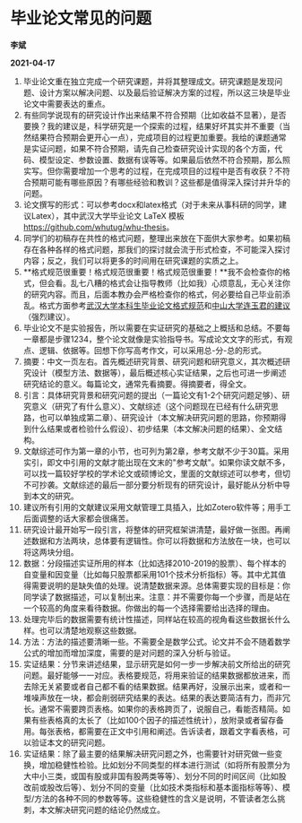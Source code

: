 # 毕业论文常见的问题

**李斌**

**2021-04-17**

1.  毕业论文重在独立完成一个研究课题，并将其整理成文。研究课题是发现问题、设计方案以解决问题、以及最后验证解决方案的过程，所以这三块是毕业论文中需要表达的重点。
2.  有些同学说现有的研究设计作出来结果不符合预期（比如收益不显著），是否要换？我的建议是，科学研究是一个探索的过程，结果好坏其实并不重要（当然结果符合预期会更开心一点），完成项目的过程更加重要。我给的课题通常是实证问题，如果不符合预期，请先自己检查研究设计实现的各个方面，代码、模型设定、参数设置、数据有误等等。如果最后依然不符合预期，那么照实写。但你需要增加一个思考的过程，在完成项目的过程中是否有收获？不符合预期可能有哪些原因？有哪些经验和教训？这些都是值得深入探讨并升华的问题。
3.  论文撰写的形式：可以参考docx和latex格式（对于未来从事科研的同学，建议Latex），其中武汉大学毕业论文 LaTeX 模板 <https://github.com/whutug/whu-thesis>。
4.  同学们的初稿存在共性的格式问题，整理出来放在下面供大家参考。如果初稿存在各种各样的格式问题，那我们的探讨就会流于形式检查，不可能深入探讨内容；反之，我们可以将更多的时间用在研究课题的实质之上。
5.  **格式规范很重要！格式规范很重要！格式规范很重要！**我不会检查你的格式，但会看。乱七八糟的格式会让指导教师（比如我）心烦意乱，无心关注你的研究内容。而且，后面本教办会严格检查你的格式，何必要给自己毕业前添乱。格式方面参考[武汉大学本科生毕业论文格式规范](05-武汉大学本科生毕业论文（设计）工作管理办法及论文格式.pdf)和[中山大学连玉君的建议](https://www.lianxh.cn/news/a5445d129b272.html)（强烈建议）。
6.  毕业论文不是实验报告，所以需要在实证研究的基础之上概括和总结。不要每一章都是步骤1234，整个论文就像是实验指导书。写成论文文字的形式，有观点、逻辑、依据等。回想下你写高考作文，可以采用总-分-总的形式。
7.  摘要：中文一页左右。首先概述研究背景、研究问题和研究意义，其次概述研究设计（模型方法、数据等），最后概述核心实证结果，之后也可进一步阐述研究结论的意义。每篇论文，通常先看摘要。得摘要者，得全文。
8.  引言：具体研究背景和研究问题的提出（一篇论文有1-2个研究问题足够）、研究意义（研究了有什么意义）、文献综述（这个问题现在已经有什么研究思路，也可以单独成第二章）、研究设计（本文解决研究问题的思路，你预期得到什么结果或者检验什么假设）、初步结果（本文解决问题的结果）、全文结构。
9.  文献综述可作为第一章的小节，也可列为第2章，参考文献不少于30篇。采用实引，即文中引用的文献才能出现在文末的"参考文献"。如果你读文献不多，可以找一篇较好学校的学术论文或硕博论文，里面的文献综述可以参考，但切不可抄袭。文献综述的最后一部分要分析现有的研究设计，最好能从分析中导到本文的研究。
10.  建议所有引用的文献建议采用文献管理工具插入，比如Zotero软件等；用手工后面调整的话大家都会很痛苦。
11.  研究设计最开始写一段引言，将整体的研究框架讲清楚，最好做一张图。再阐述数据和方法两块，总体要有逻辑性。你可以将数据和方法放在一块，也可以将这两块分组。
12.  数据：分段描述实证所用的样本（比如选择2010-2019的股票）、每个样本的自变量和因变量（比如每只股票都采用101个技术分析指标）等。其中尤其值得需要说明的是缺失值的处理。说清楚数据来源。总体需要实现的目标是：你同学读了数据描述，可以复制出来。注意：并不需要你每一个步骤，而是站在一个较高的角度来看待数据。你做出的每一个选择需要给出选择的理由。
13.  处理完毕后的数据需要有统计性描述，同样站在较高的视角看这些数据长什么样。也可以清楚地观察这些数据。
14.  方法：方法的描述要清晰一些。不需要全是数学公式。论文并不会不随着数学公式的增加而增加深度，需要的是对问题的深入分析与验证。
15.  实证结果：分节来讲述结果，显示研究是如何一步一步解决前文所给出的研究问题。最好能够一一对应。表格要规范，将用来验证的结果数据都放进来，而去除无关紧要或者自己都不看的结果数据。结果再好，没展示出来，或者和一堆噪声放在一块，都会削弱研究结果的表达。结果的表达要简洁有力，而非冗长。通常不需要跨页表格。如果你的表格跨页了，说服自己，看能否精简。如果有些表格真的太长了（比如100个因子的描述性统计），放附录或者留存备用。每张表格，都需要在正文中引用和阐述。告诉读者，跟着文字看表格，可以验证本文的研究问题。
16.  实证结果：除了最主要的结果解决研究问题之外，也需要针对研究做一些变换，增加稳健性检验。比如划分不同类型的样本进行测试（如将所有股票分为大中小三类，或国有股或非国有股两类等等）、划分不同的时间区间（比如股改前或股改后等）、划分不同的变量（比如技术类指标和基本面指标等等）、模型/方法的各种不同的参数等等。这些稳健性的含义是说明，不管读者怎么挑刺，本文解决研究问题的结论仍然成立。
